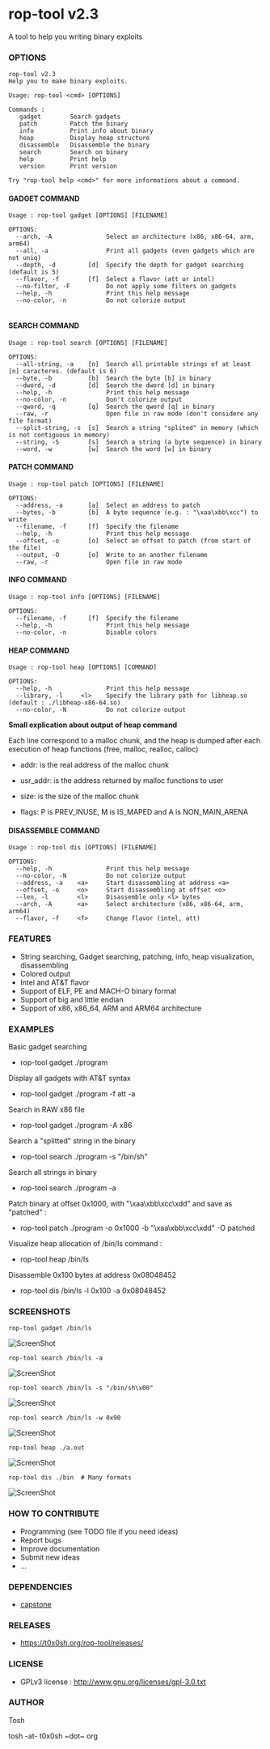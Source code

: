 rop-tool v2.3
====

A tool to help you writing binary exploits


### OPTIONS

```
rop-tool v2.3
Help you to make binary exploits.

Usage: rop-tool <cmd> [OPTIONS]

Commands :
   gadget        Search gadgets
   patch         Patch the binary
   info          Print info about binary
   heap          Display heap structure
   disassemble   Disassemble the binary
   search        Search on binary
   help          Print help
   version       Print version

Try "rop-tool help <cmd>" for more informations about a command.
```

#### GADGET COMMAND

```
Usage : rop-tool gadget [OPTIONS] [FILENAME]

OPTIONS:
  --arch, -A               Select an architecture (x86, x86-64, arm, arm64)
  --all, -a                Print all gadgets (even gadgets which are not uniq)
  --depth, -d         [d]  Specify the depth for gadget searching (default is 5)
  --flavor, -f        [f]  Select a flavor (att or intel)
  --no-filter, -F          Do not apply some filters on gadgets
  --help, -h               Print this help message
  --no-color, -n           Do not colorize output
  
```

#### SEARCH COMMAND

```
Usage : rop-tool search [OPTIONS] [FILENAME]

OPTIONS:
  --all-string, -a    [n]  Search all printable strings of at least [n] caracteres. (default is 6)
  --byte, -b          [b]  Search the byte [b] in binary
  --dword, -d         [d]  Search the dword [d] in binary
  --help, -h               Print this help message
  --no-color, -n           Don't colorize output
  --qword, -q         [q]  Search the qword [q] in binary
  --raw, -r                Open file in raw mode (don't considere any file format)
  --split-string, -s  [s]  Search a string "splited" in memory (which is not contiguous in memory)
  --string, -S        [s]  Search a string (a byte sequence) in binary
  --word, -w          [w]  Search the word [w] in binary

```

#### PATCH COMMAND

```
Usage : rop-tool patch [OPTIONS] [FILENAME]

OPTIONS:
  --address, -a       [a]  Select an address to patch
  --bytes, -b         [b]  A byte sequence (e.g. : "\xaa\xbb\xcc") to write
  --filename, -f      [f]  Specify the filename
  --help, -h               Print this help message
  --offset, -o        [o]  Select an offset to patch (from start of the file)
  --output, -O        [o]  Write to an another filename
  --raw, -r                Open file in raw mode

```

#### INFO COMMAND

```
Usage : rop-tool info [OPTIONS] [FILENAME]

OPTIONS:
  --filename, -f      [f]  Specify the filename
  --help, -h               Print this help message
  --no-color, -n           Disable colors

```

#### HEAP COMMAND

```
Usage : rop-tool heap [OPTIONS] [COMMAND]

OPTIONS:
  --help, -h               Print this help message
  --library, -l     <l>    Specify the library path for libheap.so (default : ./libheap-x86-64.so)
  --no-color, -N           Do not colorize output
```

**Small explication about output of heap command**

Each line correspond to a malloc chunk, and the heap is dumped
after each execution of heap functions (free, malloc, realloc, calloc)

* addr: is the real address of the malloc chunk

* usr_addr: is the address returned by malloc functions to user

* size: is the size of the malloc chunk

* flags: P is PREV_INUSE, M is IS_MAPED and A is NON_MAIN_ARENA


#### DISASSEMBLE COMMAND

```
Usage : rop-tool dis [OPTIONS] [FILENAME]

OPTIONS:
  --help, -h               Print this help message
  --no-color, -N           Do not colorize output
  --address, -a    <a>     Start disassembling at address <a>
  --offset, -o     <o>     Start disassembling at offset <o>
  --len, -l        <l>     Disassemble only <l> bytes
  --arch, -A       <a>     Select architecture (x86, x86-64, arm, arm64)
  --flavor, -f     <f>     Change flavor (intel, att)
```

### FEATURES
* String searching, Gadget searching, patching, info, heap visualization, disassembling
* Colored output
* Intel and AT&T flavor
* Support of ELF, PE and MACH-O binary format
* Support of big and little endian
* Support of x86, x86_64, ARM and ARM64 architecture


### EXAMPLES

Basic gadget searching

* rop-tool gadget ./program 

Display all gadgets with AT&T syntax

* rop-tool gadget ./program -f att -a

Search in RAW x86 file

* rop-tool gadget ./program -A x86

Search a "splitted" string in the binary

* rop-tool search ./program -s "/bin/sh"

Search all strings in binary

* rop-tool search ./program -a

Patch binary at offset 0x1000, with "\xaa\xbb\xcc\xdd" and save as "patched" :

* rop-tool patch ./program -o 0x1000 -b "\xaa\xbb\xcc\xdd" -O patched

Visualize heap allocation of /bin/ls command :

* rop-tool heap /bin/ls

Disassemble 0x100 bytes at address 0x08048452

* rop-tool dis /bin/ls -l 0x100 -a 0x08048452

### SCREENSHOTS

```
rop-tool gadget /bin/ls
```

![ScreenShot](https://t0x0sh.org/repo/rop-tool/screens/screen1.png)

```
rop-tool search /bin/ls -a
```

![ScreenShot](https://t0x0sh.org/repo/rop-tool/screens/screen2.png)

```
rop-tool search /bin/ls -s "/bin/sh\x00"
```

![ScreenShot](https://t0x0sh.org/repo/rop-tool/screens/screen3.png)

```
rop-tool search /bin/ls -w 0x90
```

![ScreenShot](https://t0x0sh.org/repo/rop-tool/screens/screen4.png)

```
rop-tool heap ./a.out
```

![ScreenShot](https://t0x0sh.org/repo/rop-tool/screens/screen5.png)


```
rop-tool dis ./bin  # Many formats
```

![ScreenShot](https://t0x0sh.org/repo/rop-tool/screens/screen6.png)

### HOW TO CONTRIBUTE
- Programming (see TODO file if you need ideas)
- Report bugs
- Improve documentation
- Submit new ideas
- ...

### DEPENDENCIES
- [capstone](http://capstone-engine.org/)

### RELEASES
- https://t0x0sh.org/rop-tool/releases/

### LICENSE
- GPLv3 license : http://www.gnu.org/licenses/gpl-3.0.txt

### AUTHOR
Tosh 

tosh -at- t0x0sh ~dot~ org

